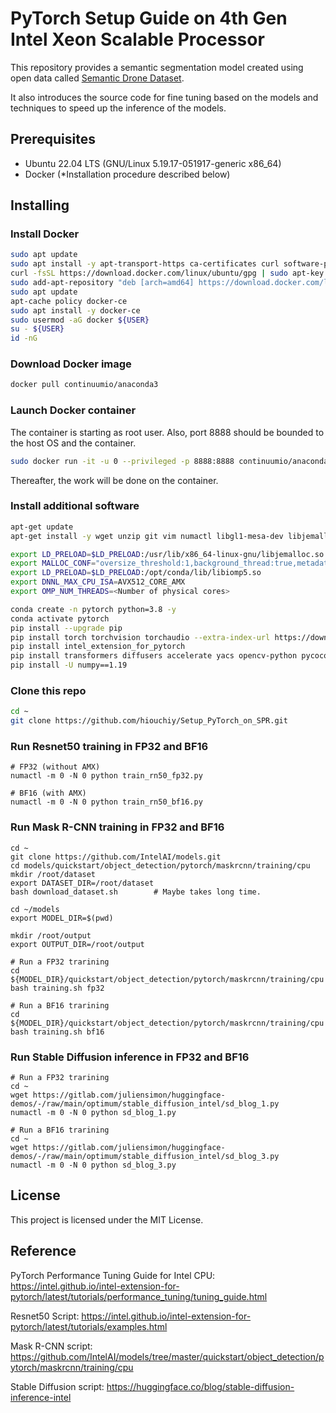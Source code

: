 
# PyTorch Setup Guide on 4th Gen Intel Xeon Scalable Processor
This repository provides a semantic segmentation model created using open data called [Semantic Drone Dataset](https://www.kaggle.com/datasets/bulentsiyah/semantic-drone-dataset).

It also introduces the source code for fine tuning based on the models and techniques to speed up the inference of the models.

## Prerequisites
- Ubuntu 22.04 LTS (GNU/Linux 5.19.17-051917-generic x86_64)
- Docker (*Installation procedure described below)
## Installing
### Install Docker
```Bash
sudo apt update
sudo apt install -y apt-transport-https ca-certificates curl software-properties-common
curl -fsSL https://download.docker.com/linux/ubuntu/gpg | sudo apt-key add -
sudo add-apt-repository "deb [arch=amd64] https://download.docker.com/linux/ubuntu bionic stable"
sudo apt update
apt-cache policy docker-ce
sudo apt install -y docker-ce
sudo usermod -aG docker ${USER}
su - ${USER}
id -nG
```

### Download Docker image
```Bash
docker pull continuumio/anaconda3
```
### Launch Docker container
The container is starting as root user. Also, port 8888 should be bounded to the host OS and the container.
```Bash
sudo docker run -it -u 0 --privileged -p 8888:8888 continuumio/anaconda3 /bin/bash
```
Thereafter, the work will be done on the container.
### Install additional software
```Bash
apt-get update
apt-get install -y wget unzip git vim numactl libgl1-mesa-dev libjemalloc-dev libgl1-mesa-dev build-essential

export LD_PRELOAD=$LD_PRELOAD:/usr/lib/x86_64-linux-gnu/libjemalloc.so
export MALLOC_CONF="oversize_threshold:1,background_thread:true,metadata_thp:auto,dirty_decay_ms:9000000000,muzzy_decay_ms:9000000000"
export LD_PRELOAD=$LD_PRELOAD:/opt/conda/lib/libiomp5.so
export DNNL_MAX_CPU_ISA=AVX512_CORE_AMX
export OMP_NUM_THREADS=<Number of physical cores>

conda create -n pytorch python=3.8 -y
conda activate pytorch
pip install --upgrade pip
pip install torch torchvision torchaudio --extra-index-url https://download.pytorch.org/whl/cpu
pip install intel_extension_for_pytorch 
pip install transformers diffusers accelerate yacs opencv-python pycocotools defusedxml cityscapesscripts
pip install -U numpy==1.19
```
### Clone this repo
```Bash
cd ~
git clone https://github.com/hiouchiy/Setup_PyTorch_on_SPR.git
```
### Run Resnet50 training in FP32 and BF16
```
# FP32 (without AMX)
numactl -m 0 -N 0 python train_rn50_fp32.py

# BF16 (with AMX)
numactl -m 0 -N 0 python train_rn50_bf16.py
```
### Run Mask R-CNN training in FP32 and BF16
```
cd ~
git clone https://github.com/IntelAI/models.git
cd models/quickstart/object_detection/pytorch/maskrcnn/training/cpu
mkdir /root/dataset
export DATASET_DIR=/root/dataset
bash download_dataset.sh        # Maybe takes long time.

cd ~/models
export MODEL_DIR=$(pwd)

mkdir /root/output
export OUTPUT_DIR=/root/output

# Run a FP32 trarining
cd ${MODEL_DIR}/quickstart/object_detection/pytorch/maskrcnn/training/cpu
bash training.sh fp32

# Run a BF16 trarining
cd ${MODEL_DIR}/quickstart/object_detection/pytorch/maskrcnn/training/cpu
bash training.sh bf16
```
### Run Stable Diffusion inference in FP32 and BF16
```
# Run a FP32 trarining
cd ~
wget https://gitlab.com/juliensimon/huggingface-demos/-/raw/main/optimum/stable_diffusion_intel/sd_blog_1.py
numactl -m 0 -N 0 python sd_blog_1.py

# Run a BF16 trarining
cd ~
wget https://gitlab.com/juliensimon/huggingface-demos/-/raw/main/optimum/stable_diffusion_intel/sd_blog_3.py
numactl -m 0 -N 0 python sd_blog_3.py
```
## License
This project is licensed under the MIT License.

## Reference
PyTorch Performance Tuning Guide for Intel CPU: 
https://intel.github.io/intel-extension-for-pytorch/latest/tutorials/performance_tuning/tuning_guide.html

Resnet50 Script:
https://intel.github.io/intel-extension-for-pytorch/latest/tutorials/examples.html

Mask R-CNN script: 
https://github.com/IntelAI/models/tree/master/quickstart/object_detection/pytorch/maskrcnn/training/cpu

Stable Diffusion script:
https://huggingface.co/blog/stable-diffusion-inference-intel